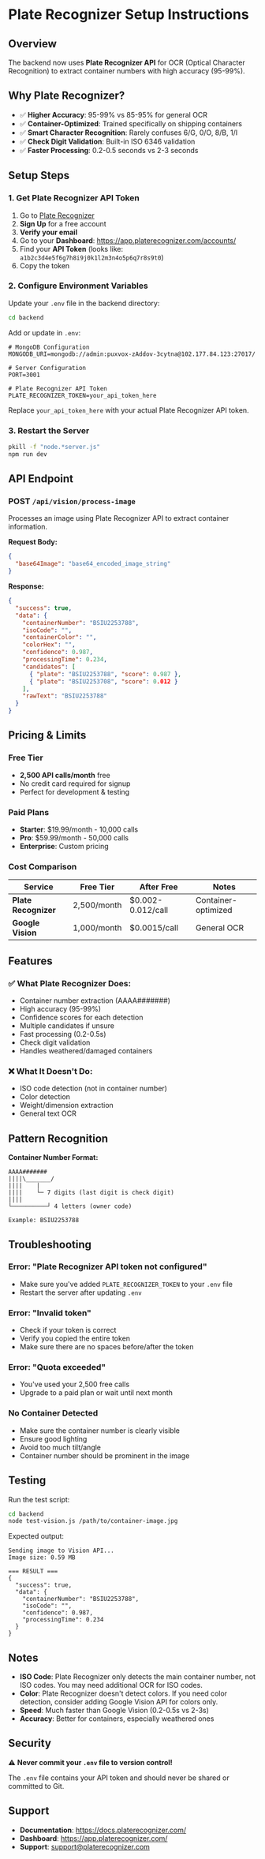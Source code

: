 # Plate Recognizer Setup Instructions

## Overview
The backend now uses **Plate Recognizer API** for OCR (Optical Character Recognition) to extract container numbers with high accuracy (95-99%).

## Why Plate Recognizer?

- ✅ **Higher Accuracy**: 95-99% vs 85-95% for general OCR
- ✅ **Container-Optimized**: Trained specifically on shipping containers
- ✅ **Smart Character Recognition**: Rarely confuses 6/G, 0/O, 8/B, 1/I
- ✅ **Check Digit Validation**: Built-in ISO 6346 validation
- ✅ **Faster Processing**: 0.2-0.5 seconds vs 2-3 seconds

## Setup Steps

### 1. Get Plate Recognizer API Token

1. Go to [Plate Recognizer](https://platerecognizer.com/)
2. **Sign Up** for a free account
3. **Verify your email**
4. Go to your **Dashboard**: https://app.platerecognizer.com/accounts/
5. Find your **API Token** (looks like: `a1b2c3d4e5f6g7h8i9j0k1l2m3n4o5p6q7r8s9t0`)
6. Copy the token

### 2. Configure Environment Variables

Update your `.env` file in the backend directory:

```bash
cd backend
```

Add or update in `.env`:

```env
# MongoDB Configuration
MONGODB_URI=mongodb://admin:puxvox-zAddov-3cytna@102.177.84.123:27017/

# Server Configuration
PORT=3001

# Plate Recognizer API Token
PLATE_RECOGNIZER_TOKEN=your_api_token_here
```

Replace `your_api_token_here` with your actual Plate Recognizer API token.

### 3. Restart the Server

```bash
pkill -f "node.*server.js"
npm run dev
```

## API Endpoint

### POST `/api/vision/process-image`

Processes an image using Plate Recognizer API to extract container information.

**Request Body:**
```json
{
  "base64Image": "base64_encoded_image_string"
}
```

**Response:**
```json
{
  "success": true,
  "data": {
    "containerNumber": "BSIU2253788",
    "isoCode": "",
    "containerColor": "",
    "colorHex": "",
    "confidence": 0.987,
    "processingTime": 0.234,
    "candidates": [
      { "plate": "BSIU2253788", "score": 0.987 },
      { "plate": "BSIU2253708", "score": 0.012 }
    ],
    "rawText": "BSIU2253788"
  }
}
```

## Pricing & Limits

### Free Tier
- **2,500 API calls/month** free
- No credit card required for signup
- Perfect for development & testing

### Paid Plans
- **Starter**: $19.99/month - 10,000 calls
- **Pro**: $59.99/month - 50,000 calls
- **Enterprise**: Custom pricing

### Cost Comparison
| Service | Free Tier | After Free | Notes |
|---------|-----------|------------|-------|
| **Plate Recognizer** | 2,500/month | $0.002-0.012/call | Container-optimized |
| **Google Vision** | 1,000/month | $0.0015/call | General OCR |

## Features

### ✅ What Plate Recognizer Does:
- Container number extraction (AAAA#######)
- High accuracy (95-99%)
- Confidence scores for each detection
- Multiple candidates if unsure
- Fast processing (0.2-0.5s)
- Check digit validation
- Handles weathered/damaged containers

### ❌ What It Doesn't Do:
- ISO code detection (not in container number)
- Color detection
- Weight/dimension extraction
- General text OCR

## Pattern Recognition

**Container Number Format:**
```
AAAA#######
||||\_______/
||||    |
||||    └─ 7 digits (last digit is check digit)
||||
└──────────┘ 4 letters (owner code)

Example: BSIU2253788
```

## Troubleshooting

### Error: "Plate Recognizer API token not configured"
- Make sure you've added `PLATE_RECOGNIZER_TOKEN` to your `.env` file
- Restart the server after updating `.env`

### Error: "Invalid token"
- Check if your token is correct
- Verify you copied the entire token
- Make sure there are no spaces before/after the token

### Error: "Quota exceeded"
- You've used your 2,500 free calls
- Upgrade to a paid plan or wait until next month

### No Container Detected
- Make sure the container number is clearly visible
- Ensure good lighting
- Avoid too much tilt/angle
- Container number should be prominent in the image

## Testing

Run the test script:

```bash
cd backend
node test-vision.js /path/to/container-image.jpg
```

Expected output:
```
Sending image to Vision API...
Image size: 0.59 MB

=== RESULT ===
{
  "success": true,
  "data": {
    "containerNumber": "BSIU2253788",
    "isoCode": "",
    "confidence": 0.987,
    "processingTime": 0.234
  }
}
```

## Notes

- **ISO Code**: Plate Recognizer only detects the main container number, not ISO codes. You may need additional OCR for ISO codes.
- **Color**: Plate Recognizer doesn't detect colors. If you need color detection, consider adding Google Vision API for colors only.
- **Speed**: Much faster than Google Vision (0.2-0.5s vs 2-3s)
- **Accuracy**: Better for containers, especially weathered ones

## Security

⚠️ **Never commit your `.env` file to version control!**

The `.env` file contains your API token and should never be shared or committed to Git.

## Support

- **Documentation**: https://docs.platerecognizer.com/
- **Dashboard**: https://app.platerecognizer.com/
- **Support**: support@platerecognizer.com

